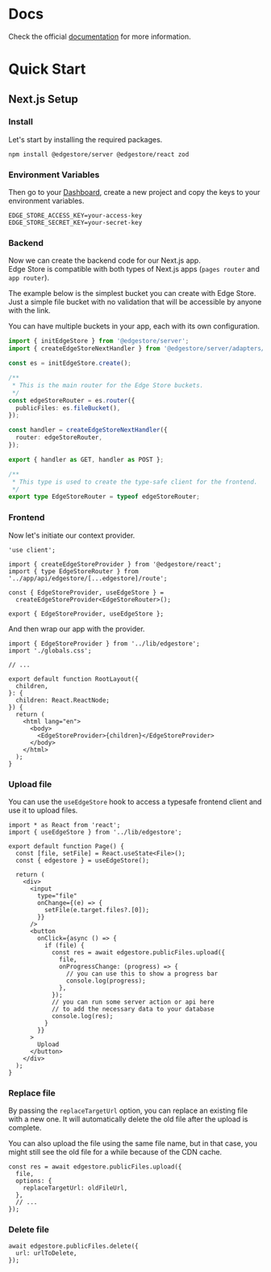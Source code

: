 # Docs

Check the official [documentation](https://edgestore.dev) for more information.

# Quick Start

## Next.js Setup

### Install

Let's start by installing the required packages.

```shell
npm install @edgestore/server @edgestore/react zod
```

### Environment Variables

Then go to your [Dashboard](https://dashboard.edgestore.dev), create a new project and copy the keys to your environment variables.

```shell title=".env"
EDGE_STORE_ACCESS_KEY=your-access-key
EDGE_STORE_SECRET_KEY=your-secret-key
```

### Backend

Now we can create the backend code for our Next.js app.<br/>
Edge Store is compatible with both types of Next.js apps (`pages router` and `app router`).

The example below is the simplest bucket you can create with Edge Store. Just a simple file bucket with no validation that will be accessible by anyone with the link.

You can have multiple buckets in your app, each with its own configuration.

```ts title="src/app/api/edgestore/[...edgestore]/route.ts"
import { initEdgeStore } from '@edgestore/server';
import { createEdgeStoreNextHandler } from '@edgestore/server/adapters/next/app';

const es = initEdgeStore.create();

/**
 * This is the main router for the Edge Store buckets.
 */
const edgeStoreRouter = es.router({
  publicFiles: es.fileBucket(),
});

const handler = createEdgeStoreNextHandler({
  router: edgeStoreRouter,
});

export { handler as GET, handler as POST };

/**
 * This type is used to create the type-safe client for the frontend.
 */
export type EdgeStoreRouter = typeof edgeStoreRouter;
```

### Frontend

Now let's initiate our context provider.

```tsx title="src/lib/edgestore.ts"
'use client';

import { createEdgeStoreProvider } from '@edgestore/react';
import { type EdgeStoreRouter } from '../app/api/edgestore/[...edgestore]/route';

const { EdgeStoreProvider, useEdgeStore } =
  createEdgeStoreProvider<EdgeStoreRouter>();

export { EdgeStoreProvider, useEdgeStore };
```

And then wrap our app with the provider.

```tsx title="src/app/layout.tsx"
import { EdgeStoreProvider } from '../lib/edgestore';
import './globals.css';

// ...

export default function RootLayout({
  children,
}: {
  children: React.ReactNode;
}) {
  return (
    <html lang="en">
      <body>
        <EdgeStoreProvider>{children}</EdgeStoreProvider>
      </body>
    </html>
  );
}
```

### Upload file

You can use the `useEdgeStore` hook to access a typesafe frontend client and use it to upload files.

```tsx {1, 6, 19-28}
import * as React from 'react';
import { useEdgeStore } from '../lib/edgestore';

export default function Page() {
  const [file, setFile] = React.useState<File>();
  const { edgestore } = useEdgeStore();

  return (
    <div>
      <input
        type="file"
        onChange={(e) => {
          setFile(e.target.files?.[0]);
        }}
      />
      <button
        onClick={async () => {
          if (file) {
            const res = await edgestore.publicFiles.upload({
              file,
              onProgressChange: (progress) => {
                // you can use this to show a progress bar
                console.log(progress);
              },
            });
            // you can run some server action or api here
            // to add the necessary data to your database
            console.log(res);
          }
        }}
      >
        Upload
      </button>
    </div>
  );
}
```

### Replace file

By passing the `replaceTargetUrl` option, you can replace an existing file with a new one.
It will automatically delete the old file after the upload is complete.

You can also upload the file using the same file name, but in that case, you might still see the old file for a while because of the CDN cache.

```tsx
const res = await edgestore.publicFiles.upload({
  file,
  options: {
    replaceTargetUrl: oldFileUrl,
  },
  // ...
});
```

### Delete file

```tsx
await edgestore.publicFiles.delete({
  url: urlToDelete,
});
```
